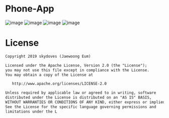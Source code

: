 # Phone-App
![image](https://user-images.githubusercontent.com/103598601/170830248-04d54671-26c4-481a-a89c-8ef37040aaed.png)
![image](https://user-images.githubusercontent.com/103598601/170830254-606173c6-a338-41f6-a5ff-787a2b0c0897.png)
![image](https://user-images.githubusercontent.com/103598601/170830261-fbf77d97-1c1a-4d27-8022-6cc40b747295.png)
![image](https://user-images.githubusercontent.com/103598601/170830272-0f3d1737-3bd9-4cc3-b888-6e67a6d7d2c0.png)

# License
```xml
Copyright 2019 skydoves (Jaewoong Eum)

Licensed under the Apache License, Version 2.0 (the "License");
you may not use this file except in compliance with the License.
You may obtain a copy of the License at

   http://www.apache.org/licenses/LICENSE-2.0

Unless required by applicable law or agreed to in writing, software
distributed under the License is distributed on an "AS IS" BASIS,
WITHOUT WARRANTIES OR CONDITIONS OF ANY KIND, either express or implied.
See the License for the specific language governing permissions and
limitations under the L
